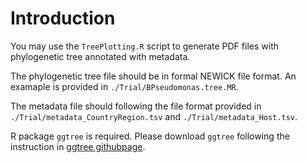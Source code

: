 # Introduction

You may use the `TreePlotting.R` script to generate PDF files with phylogenetic tree annotated with metadata.

The phylogenetic tree file should be in formal NEWICK file format. An examaple is provided in `./Trial/BPseudomonas.tree.MR`.

The metadata file should following the file format provided in `./Trial/metadata_CountryRegion.tsv` and `./Trial/metadata_Host.tsv`.

R package `ggtree` is required. Please download `ggtree` following the instruction in [ggtree githubpage](https://github.com/YuLab-SMU/ggtree).
